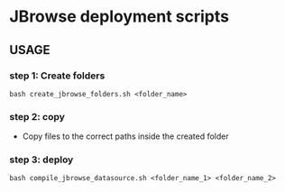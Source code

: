 # JBrowse deployment scripts

## USAGE
### step 1: Create folders
~~~~
bash create_jbrowse_folders.sh <folder_name>
~~~~

### step 2: copy
 - Copy files to the correct paths inside the created folder
### step 3: deploy
~~~~
bash compile_jbrowse_datasource.sh <folder_name_1> <folder_name_2>
~~~~
